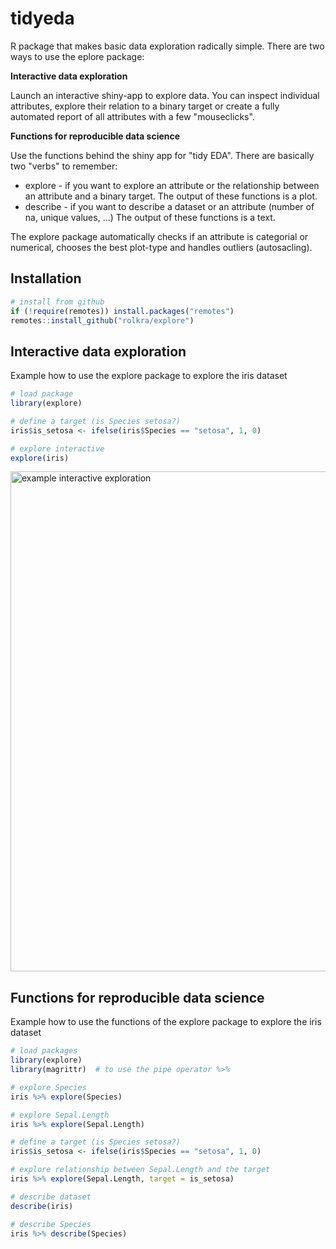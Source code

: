 # tidyeda

R package that makes basic data exploration radically simple. There are two ways to use the eplore package:

**Interactive data exploration**

Launch an interactive shiny-app to explore data. You can inspect individual attributes, explore their relation to a binary target or create a fully automated report of all attributes with a few "mouseclicks".

**Functions for reproducible data science**

Use the functions behind the shiny app for "tidy EDA". There are basically two "verbs" to remember:
* explore - if you want to explore an attribute or the relationship between an attribute and a binary target. The output of these functions is a plot.
* describe - if you want to describe a dataset or an attribute (number of na, unique values, ...) The output of these functions is a text.

The explore package automatically checks if an attribute is categorial or numerical, chooses the best plot-type and handles outliers (autosacling).

## Installation

```r
# install from github
if (!require(remotes)) install.packages("remotes")
remotes::install_github("rolkra/explore")
```

## Interactive data exploration

Example how to use the explore package to explore the iris dataset

```r
# load package
library(explore)

# define a target (is Species setosa?)
iris$is_setosa <- ifelse(iris$Species == "setosa", 1, 0)

# explore interactive
explore(iris)
```

<img src="https://github.com/rolkra/explore/blob/master/explore_shiny_iris.png" alt="example interactive exploration" width="800">

## Functions for reproducible data science

Example how to use the functions of the explore package to explore the iris dataset

```r
# load packages
library(explore)
library(magrittr)  # to use the pipe operator %>%

# explore Species
iris %>% explore(Species)

# explore Sepal.Length
iris %>% explore(Sepal.Length)

# define a target (is Species setosa?)
iris$is_setosa <- ifelse(iris$Species == "setosa", 1, 0)

# explore relationship between Sepal.Length and the target
iris %>% explore(Sepal.Length, target = is_setosa)

# describe dataset
describe(iris)

# describe Species
iris %>% describe(Species)
```
